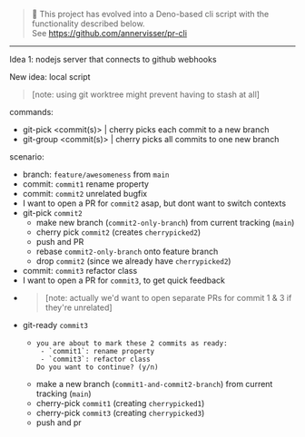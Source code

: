 > 🧪 This project has evolved into a Deno-based cli script with the functionality described below. \
> See https://github.com/annervisser/pr-cli

---

Idea 1: nodejs server that connects to github webhooks

New idea: local script

>[note: using git worktree might prevent having to stash at all]

commands:
- git-pick <commit(s)> | cherry picks each commit to a new branch
- git-group <commit(s)> | cherry picks all commits to one new branch

scenario:
- branch: `feature/awesomeness` from `main`
- commit: `commit1` rename property
- commit: `commit2` unrelated bugfix
- I want to open a PR for `commit2` asap, but dont want to switch contexts
- git-pick `commit2`
  - make new branch (`commit2-only-branch`) from current tracking (`main`)
  - cherry pick `commit2` (creates `cherrypicked2`)
  - push and PR
  - rebase `commit2-only-branch` onto feature branch
  - drop `commit2` (since we already have `cherrypicked2`)
- commit: `commit3` refactor class
- I want to open a PR for `commit3`, to get quick feedback
- >[note: actually we'd want to open separate PRs for commit 1 & 3 if they're unrelated]
- git-ready `commit3`
  - ```
    you are about to mark these 2 commits as ready:
     - `commit1`: rename property
     - `commit3`: refactor class
    Do you want to continue? (y/n)
    ```
  - make a new branch (`commit1-and-commit2-branch`) from current tracking (`main`)
  - cherry-pick `commit1` (creating `cherrypicked1`)
  - cherry-pick `commit3` (creating `cherrypicked3`)
  - push and pr
